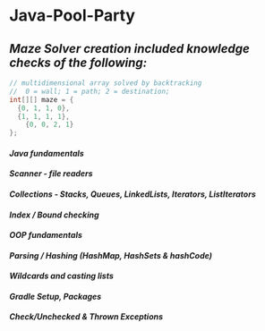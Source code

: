 # Java-Pool-Party
## ***Maze Solver creation included knowledge checks of the following:***


```java
// multidimensional array solved by backtracking
//  0 = wall; 1 = path; 2 = destination;
int[][] maze = {
  {0, 1, 1, 0},
  {1, 1, 1, 1},
	{0, 0, 2, 1}
};
```


#### ***Java fundamentals***
#### ***Scanner - file readers***
#### ***Collections - Stacks, Queues, LinkedLists, Iterators, ListIterators***
#### ***Index / Bound checking***
#### ***OOP fundamentals***
#### ***Parsing / Hashing (HashMap, HashSets & hashCode)***
#### ***Wildcards and casting lists***
#### ***Gradle Setup, Packages***
#### ***Check/Unchecked & Thrown Exceptions***
